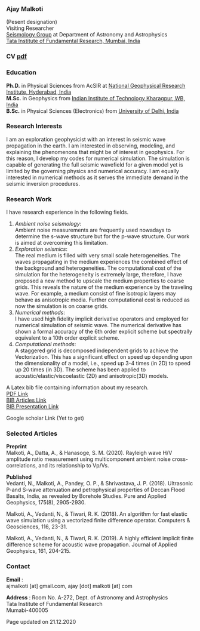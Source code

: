 ### Ajay Malkoti 
(Pesent designation)   
Visiting Researcher    
[Seismology Group](https://www.tifr.res.in/~seismo/?page_id=105) at Department of Astronomy and Astrophysics       
[Tata Institute of Fundamental Research, Mumbai, India](https://www.tifr.res.in/)     

### CV [pdf](https://link_here)

### Education
**Ph.D.** in Physical Sciences from AcSIR at [National Geophysical Research Institute, Hyderabad, India](https://www.ngri.org.in/)       
**M.Sc.** in Geophysics from [Indian Institute of Technology Kharagpur, WB, India](http://www.iitkgp.ac.in/department/GG)      
**B.Sc.** in Physical Sciences (Electronics) from [University of Delhi, India](http://www.du.ac.in/du/)  


### Research Interests
I am an exploration geophysicist with an interest in seismic wave propagation in the earth. I am interested in observing, modeling, and explaining the phenomenons that might be of interest in geophysics. For this reason, I develop my codes for numerical simulation. The simulation is capable of generating the full seismic wavefield for a given model yet is limited by the governing physics and numerical accuracy. I am equally interested in numerical methods as it serves the immediate demand in the seismic inversion procedures.


### Research Work
I have research experience in the following fields.     
1. _Ambient noise seismology_:       
   Ambient noise measurements are frequently used nowadays to determine the s-wave structure but for the p-wave structure. Our work is aimed at overcoming this limitation.      
2. _Exploration seismics_:       
   The real medium is filled with very small scale heterogeneities. 
   The waves propagating in the medium experiences the combined effect of the background and heterogeneities. 
   The computational cost of the simulation for the heterogeneity is extremely large, 
   therefore, I have proposed a new method to upscale the medium properties to coarse grids. 
   This reveals the nature of the medium experience by the traveling wave. 
   For example, a medium consist of fine isotropic layers may behave as anisotropic media. 
   Further computational cost is reduced as now the simulation is on coarse grids.          
3. _Numerical methods_:     
   I have used high fidelity implicit derivative operators and employed for numerical simulation of seismic wave. 
   The numerical derivative has shown a formal accuracy of the 6th order explicit scheme but 
   spectrally equivalent to a 10th order explicit scheme.    
4. _Computational methods_:      
    A staggered grid is decomposed independent grids to achieve the Vectorization. 
    This has a significant effect on speed up depending upon the dimensionality of 
    a model, i.e., speed up 3-4 times (in 2D) to speed up 20 times (in 3D). 
    The scheme has been applied to acoustic/elastic/viscoelastic (2D) and anisotropic(3D) models.    



A Latex bib file containing information about my research.    
[PDF Link](https://github.com/ajmalkoti/ajmalkoti.github.io/blob/main/mybib/main.bib)   
[BIB Articles Link](https://github.com/ajmalkoti/ajmalkoti.github.io/blob/main/mybib/zotero_articles.bib)    
[BIB Presentation Link](https://github.com/ajmalkoti/ajmalkoti.github.io/blob/main/mybib/zotero_presentation.bib)

Google scholar Link (Yet to get)

### Selected Articles 
**Preprint**   
Malkoti, A., Datta, A., & Hanasoge, S. M. (2020). Rayleigh wave H/V amplitude ratio measurement using multicomponent ambient noise cross-correlations, and its relationship to Vp/Vs.

**Published**   
Vedanti, N., Malkoti, A., Pandey, O. P., & Shrivastava, J. P. (2018). Ultrasonic P-and S-wave attenuation and petrophysical properties of Deccan Flood Basalts, India, as revealed by Borehole Studies. Pure and Applied Geophysics, 175(8), 2905-2930.

Malkoti, A., Vedanti, N., & Tiwari, R. K. (2018). An algorithm for fast elastic wave simulation using a vectorized finite difference operator. Computers & Geosciences, 116, 23-31.

Malkoti, A., Vedanti, N., & Tiwari, R. K. (2019). A highly efficient implicit finite difference scheme for acoustic wave propagation. Journal of Applied Geophysics, 161, 204-215.



### Contact
**Email**   :    
ajmalkoti [at] gmail.com,   ajay [dot] malkoti [at] com
  
**Address** :
Room No. A-272, 
Dept. of Astronomy and Astrophysics    
Tata Institute of Fundamental Research    
Mumabi-400005
   
   
Page updated on 21.12.2020
